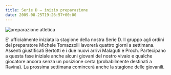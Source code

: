 ```yaml
---
title: Serie D – inizio preparazione
date: 2009-08-25T19:26:57+00:00
---
```

![preparazione atletica](http://www.basketgardolo.it/wp-content/uploads/2009/08/photo0108.jpg)

E' ufficialmente iniziata la stagione della nostra Serie D. Il gruppo agli ordini del preparatore Michele Tomazzolli lavorerà quattro giorni a settimana. Assenti giustificati Bertotti e i due nuovi arrivi Malaguti e Proch. Partecipano a questa fase iniziale anche alcuni giovani del nostro vivaio e qualche giocatore ancora senza un posizione certa (probabilmente destinati a Ravina). La prossima settimana comincerà anche la stagione delle giovanili.
